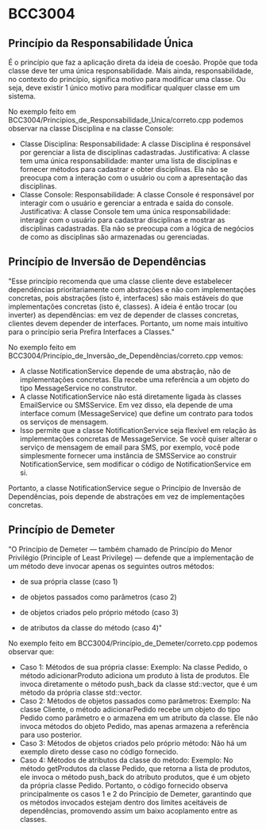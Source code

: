 # BCC3004

## Princípio da Responsabilidade Única
É o princípio que faz a aplicação direta da ideia de coesão. Propõe que toda classe deve ter uma única responsabilidade. Mais ainda, responsabilidade, no contexto do princípio, significa motivo para modificar uma classe. Ou seja, deve existir 1 único motivo para modificar qualquer classe em um sistema.

No exemplo feito em BCC3004/Principios_de_Responsabilidade_Unica/correto.cpp podemos observar na classe Disciplina e na classe Console:

- Classe Disciplina:
Responsabilidade: A classe Disciplina é responsável por gerenciar a lista de disciplinas cadastradas.
Justificativa: A classe tem uma única responsabilidade: manter uma lista de disciplinas e fornecer métodos para cadastrar e obter disciplinas. Ela não se preocupa com a interação com o usuário ou com a apresentação das disciplinas.
- Classe Console:
Responsabilidade: A classe Console é responsável por interagir com o usuário e gerenciar a entrada e saída do console.
Justificativa: A classe Console tem uma única responsabilidade: interagir com o usuário para cadastrar disciplinas e mostrar as disciplinas cadastradas. Ela não se preocupa com a lógica de negócios de como as disciplinas são armazenadas ou gerenciadas.


## Princípio de Inversão de Dependências
"Esse princípio recomenda que uma classe cliente deve estabelecer dependências prioritariamente com abstrações e não com implementações concretas, pois abstrações (isto é, interfaces) são mais estáveis do que implementações concretas (isto é, classes). A ideia é então trocar (ou inverter) as dependências: em vez de depender de classes concretas, clientes devem depender de interfaces. Portanto, um nome mais intuitivo para o princípio seria Prefira Interfaces a Classes."

No exemplo feito em BCC3004/Princípio_de_Inversão_de_Dependências/correto.cpp vemos:

- A classe NotificationService depende de uma abstração, não de implementações concretas. Ela recebe uma referência a um objeto do tipo MessageService no construtor.
- A classe NotificationService não está diretamente ligada às classes EmailService ou SMSService. Em vez disso, ela depende de uma interface comum (MessageService) que define um contrato para todos os serviços de mensagem.
- Isso permite que a classe NotificationService seja flexível em relação às implementações concretas de MessageService. Se você quiser alterar o serviço de mensagem de email para SMS, por exemplo, você pode simplesmente fornecer uma instância de SMSService ao construir NotificationService, sem modificar o código de NotificationService em si.

Portanto, a classe NotificationService segue o Princípio de Inversão de Dependências, pois depende de abstrações em vez de implementações concretas.

## Princípio de Demeter
"O Princípio de Demeter — também chamado de Princípio do Menor Privilégio (Principle of Least Privilege) — defende que a implementação de um método deve invocar apenas os seguintes outros métodos:

- de sua própria classe (caso 1)

- de objetos passados como parâmetros (caso 2)

- de objetos criados pelo próprio método (caso 3)

- de atributos da classe do método (caso 4)"

No exemplo feito em BCC3004/Princípio_de_Demeter/correto.cpp podemos observar que:

- Caso 1: Métodos de sua própria classe:
Exemplo: Na classe Pedido, o método adicionarProduto adiciona um produto à lista de produtos. Ele invoca diretamente o método push_back da classe std::vector, que é um método da própria classe std::vector.
- Caso 2: Métodos de objetos passados como parâmetros:
Exemplo: Na classe Cliente, o método adicionarPedido recebe um objeto do tipo Pedido como parâmetro e o armazena em um atributo da classe. Ele não invoca métodos do objeto Pedido, mas apenas armazena a referência para uso posterior.
- Caso 3: Métodos de objetos criados pelo próprio método:
Não há um exemplo direto desse caso no código fornecido.
- Caso 4: Métodos de atributos da classe do método:
Exemplo: No método getProdutos da classe Pedido, que retorna a lista de produtos, ele invoca o método push_back do atributo produtos, que é um objeto da própria classe Pedido.
Portanto, o código fornecido observa principalmente os casos 1 e 2 do Princípio de Demeter, garantindo que os métodos invocados estejam dentro dos limites aceitáveis de dependências, promovendo assim um baixo acoplamento entre as classes.




